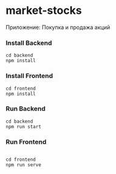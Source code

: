 # market-stocks
Приложение: Покупка и продажа акций

### Install Backend
```
cd backend
npm install
```

### Install Frontend
```
cd frontend
npm install
```

### Run Backend
```
cd backend
npm run start
```

### Run Frontend
```

cd frontend
npm run serve
```
